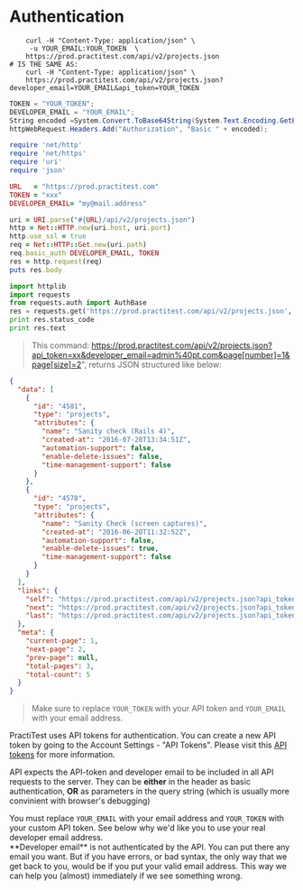 # Authentication

```shell
    curl -H "Content-Type: application/json" \
     -u YOUR_EMAIL:YOUR_TOKEN  \
    https://prod.practitest.com/api/v2/projects.json
# IS THE SAME AS:
    curl -H "Content-Type: application/json" \
    https://prod.practitest.com/api/v2/projects.json?developer_email=YOUR_EMAIL&api_token=YOUR_TOKEN
```


```csharp
TOKEN = "YOUR_TOKEN";
DEVELOPER_EMAIL = "YOUR_EMAIL";
String encoded =System.Convert.ToBase64String(System.Text.Encoding.GetEncoding("ISO-8859-1").GetBytes(username + ":" + password));
httpWebRequest.Headers.Add("Authorization", "Basic " + encoded);
```

```ruby
require 'net/http'
require 'net/https'
require 'uri'
require 'json'

URL   = "https://prod.practitest.com"
TOKEN = "xxx"
DEVELOPER_EMAIL= "my@mail.address"

uri = URI.parse("#{URL}/api/v2/projects.json")
http = Net::HTTP.new(uri.host, uri.port)
http.use_ssl = true
req = Net::HTTP::Get.new(uri.path)
req.basic_auth DEVELOPER_EMAIL, TOKEN
res = http.request(req)
puts res.body
```


```python
import httplib
import requests
from requests.auth import AuthBase
res = requests.get('https://prod.practitest.com/api/v2/projects.json', auth=('user@pt.com', 'dd2d9ddee2e9cd4861b1f0353375de1b4444d49'))
print res.status_code
print res.text
```

> This command: https://prod.practitest.com/api/v2/projects.json?api_token=xx&developer_email=admin%40pt.com&page[number]=1&page[size]=2", returns JSON structured like below:


```json
{
  "data": [
    {
      "id": "4581",
      "type": "projects",
      "attributes": {
        "name": "Sanity check (Rails 4)",
        "created-at": "2016-07-28T13:34:51Z",
        "automation-support": false,
        "enable-delete-issues": false,
        "time-management-support": false
      }
    },
    {
      "id": "4578",
      "type": "projects",
      "attributes": {
        "name": "Sanity Check (screen captures)",
        "created-at": "2016-06-20T11:32:52Z",
        "automation-support": false,
        "enable-delete-issues": true,
        "time-management-support": false
      }
    }
  ],
  "links": {
    "self": "https://prod.practitest.com/api/v2/projects.json?api_token=afb913899fc295e809255fbdb4fbc1fb37296250&developer_email=admin%40pt.com&page%5Bnumber%5D=1&page%5Bsize%5D=2",
    "next": "https://prod.practitest.com/api/v2/projects.json?api_token=afb913899fc295e809255fbdb4fbc1fb37296250&developer_email=admin%40pt.com&page%5Bnumber%5D=2&page%5Bsize%5D=2",
    "last": "https://prod.practitest.com/api/v2/projects.json?api_token=afb913899fc295e809255fbdb4fbc1fb37296250&developer_email=admin%40pt.com&page%5Bnumber%5D=3&page%5Bsize%5D=2"
  },
  "meta": {
    "current-page": 1,
    "next-page": 2,
    "prev-page": null,
    "total-pages": 3,
    "total-count": 5
  }
}
```


> Make sure to replace `YOUR_TOKEN` with your API token and `YOUR_EMAIL` with your email address.

PractiTest uses API tokens for authentication. You can create a new API token by going to the Account Settings - "API Tokens". Please visit this <a href="https://www.practitest.com/help/account/account-api-tokens/" target="_blank">API tokens</a> for more information.

API expects the API-token and developer email to be included in all API requests to the server.
They can be **either** in the header as basic authentication, **OR** as parameters in the query string (which is usually more convinient with browser's debugging)


<aside class="notice">
You must replace <code>YOUR_EMAIL</code> with your email address and <code>YOUR_TOKEN</code> with your custom API token.
See below why we'd like you to use your real developer email address.
</aside>

<aside class="success">
**Developer email** is not authenticated by the API. You can put there any email you want. But if you have errors, or bad syntax, the only way that we get back to you, would be if you put your valid email address. This way we can help you (almost) immediately if we see something wrong.
</aside>
